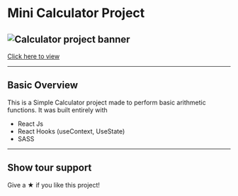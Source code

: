 # Mini Calculator Project

![Calculator project banner](./images/Mini_Calculator.png)
---

[Click here to view](https://6344f7b1304cc658d6371d53--dapper-cassata-a1ec00.netlify.app/)

---

## Basic Overview

This is a Simple Calculator project made to perform basic arithmetic functions. It was built entirely with

- React Js
- React Hooks (useContext, UseState)
- SASS

---

## Show tour support

Give a &#x2605; if you like this project!
